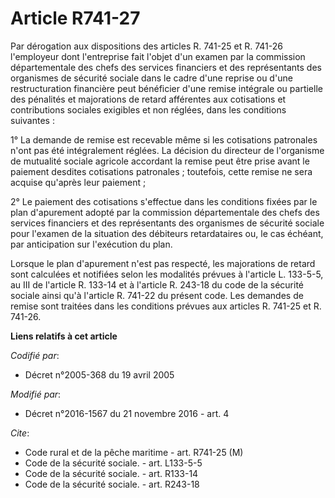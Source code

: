 # Article R741-27

Par dérogation aux dispositions des articles R. 741-25 et R. 741-26 l'employeur dont l'entreprise fait l'objet d'un examen
par la commission départementale des chefs des services financiers et des représentants des organismes de sécurité sociale
dans le cadre d'une reprise ou d'une restructuration financière peut bénéficier d'une remise intégrale ou partielle des
pénalités et majorations de retard afférentes aux cotisations et contributions sociales exigibles et non réglées, dans les
conditions suivantes : 

1° La demande de remise est recevable même si les cotisations patronales n'ont pas été intégralement réglées. La décision du
directeur de l'organisme de mutualité sociale agricole accordant la remise peut être prise avant le paiement desdites
cotisations patronales ; toutefois, cette remise ne sera acquise qu'après leur paiement ; 

2° Le paiement des cotisations s'effectue dans les conditions fixées par le plan d'apurement adopté par la commission
départementale des chefs des services financiers et des représentants des organismes de sécurité sociale pour l'examen de la
situation des débiteurs retardataires ou, le cas échéant, par anticipation sur l'exécution du plan. 

Lorsque le plan d'apurement n'est pas respecté, les majorations de retard sont calculées et notifiées selon les modalités
prévues à l'article L. 133-5-5, au III de l'article R. 133-14 et à l'article R. 243-18 du code de la sécurité sociale ainsi
qu'à l'article R. 741-22 du présent code. Les demandes de remise sont traitées dans les conditions prévues aux articles R.
741-25 et R. 741-26.

**Liens relatifs à cet article**

_Codifié par_:

  - Décret n°2005-368 du 19 avril 2005

_Modifié par_:

  - Décret n°2016-1567 du 21 novembre 2016 - art. 4

_Cite_:

  - Code rural et de la pêche maritime - art. R741-25 (M)
  - Code de la sécurité sociale. - art. L133-5-5
  - Code de la sécurité sociale. - art. R133-14
  - Code de la sécurité sociale. - art. R243-18
